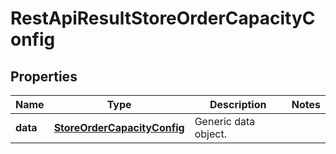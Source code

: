 
# RestApiResultStoreOrderCapacityConfig

## Properties
Name | Type | Description | Notes
------------ | ------------- | ------------- | -------------
**data** | [**StoreOrderCapacityConfig**](StoreOrderCapacityConfig.md) | Generic data object. | 




